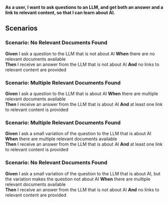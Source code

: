 **As a user, I want to ask questions to an LLM, and get both an answer and a link to relevant content, so that I can learn about AI.**

## Scenarios

### Scenario: No Relevant Documents Found
**Given** I ask a question to the LLM that is not about AI
**When** there are no relevant documents available  
**Then** I receive an answer from the LLM that is not about AI 
**And** no links to relevant content are provided

### Scenario: Multiple Relevant Documents Found
**Given** I ask a question to the LLM that is about AI
**When** there are multiple relevant documents available  
**Then** I receive an answer from the LLM that is about AI
**And** at least one link to relevant content is provided

### Scenario: Multiple Relevant Documents Found
**Given** I ask a small variation of the question to the LLM that is about AI
**When** there are multiple relevant documents available  
**Then** I receive an answer from the LLM that is about AI
**And** at least one link to relevant content is provided

### Scenario: No Relevant Documents Found
**Given** I ask a small variation of the question to the LLM that is about AI, but the variation makes the question not about AI
**When** there are multiple relevant documents available  
**Then** I receive an answer from the LLM that is not about AI
**And** no links to relevant content are provided